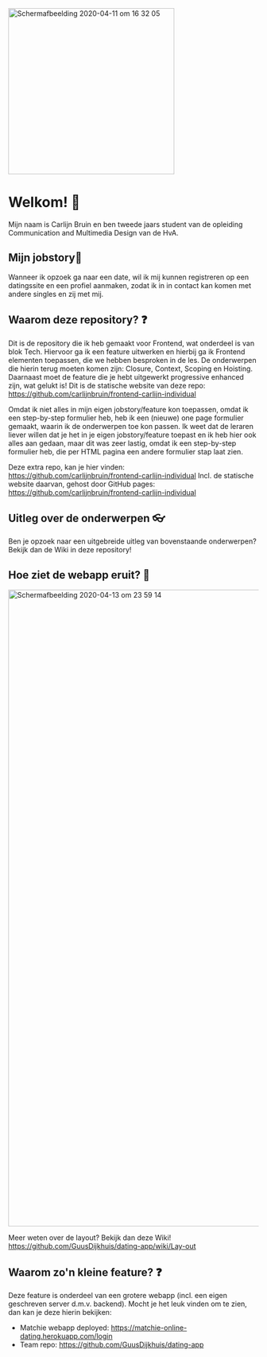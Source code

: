 <img width="334" alt="Schermafbeelding 2020-04-11 om 16 32 05" src="https://user-images.githubusercontent.com/59669604/79046567-0ac29000-7c12-11ea-9d2d-f5a44a348ca5.png">

# Welkom! :wave:

Mijn naam is Carlijn Bruin en ben tweede jaars student van de opleiding Communication and Multimedia Design van de HvA.

## Mijn jobstory:briefcase:

Wanneer ik opzoek ga naar een date, wil ik mij kunnen registreren op een datingssite en een profiel aanmaken, zodat ik in in contact kan komen met andere singles en zij met mij.

## Waarom deze repository? :question:

Dit is de repository die ik heb gemaakt voor Frontend, wat onderdeel is van blok Tech. Hiervoor ga ik een feature uitwerken en hierbij ga ik Frontend elementen toepassen, die we hebben besproken in de les.
De onderwerpen die hierin terug moeten komen zijn: Closure, Context, Scoping en Hoisting. Daarnaast moet de feature die je hebt uitgewerkt progressive enhanced zijn, wat gelukt is! Dit is de statische website van deze repo:  https://github.com/carlijnbruin/frontend-carlijn-individual

Omdat ik niet alles in mijn eigen jobstory/feature kon toepassen, omdat ik een step-by-step formulier heb, heb ik een (nieuwe) one page formulier gemaakt, waarin ik de onderwerpen toe kon passen.
Ik weet dat de leraren liever willen dat je het in je eigen jobstory/feature toepast en ik heb hier ook alles aan gedaan, maar dit was zeer lastig, omdat ik een step-by-step formulier heb, die per HTML pagina een andere formulier stap laat zien. 

Deze extra repo, kan je hier vinden: https://github.com/carlijnbruin/frontend-carlijn-individual
Incl. de statische website daarvan, gehost door GitHub pages: https://github.com/carlijnbruin/frontend-carlijn-individual

## Uitleg over de onderwerpen :eyeglasses:

Ben je opzoek naar een uitgebreide uitleg van bovenstaande onderwerpen? Bekijk dan de Wiki in deze repository!


## Hoe ziet de webapp eruit? :lips:

<img width="1280" alt="Schermafbeelding 2020-04-13 om 23 59 14" src="https://user-images.githubusercontent.com/59669604/79165149-cd612c80-7de2-11ea-9f75-39bcd86272aa.png">

Meer weten over de layout? Bekijk dan deze Wiki! https://github.com/GuusDijkhuis/dating-app/wiki/Lay-out

## Waarom zo'n kleine feature? :question:

Deze feature is onderdeel van een grotere webapp (incl. een eigen geschreven server d.m.v. backend). Mocht je het leuk vinden om te zien, dan kan je deze hierin bekijken:
* Matchie webapp deployed: https://matchie-online-dating.herokuapp.com/login
* Team repo: https://github.com/GuusDijkhuis/dating-app
